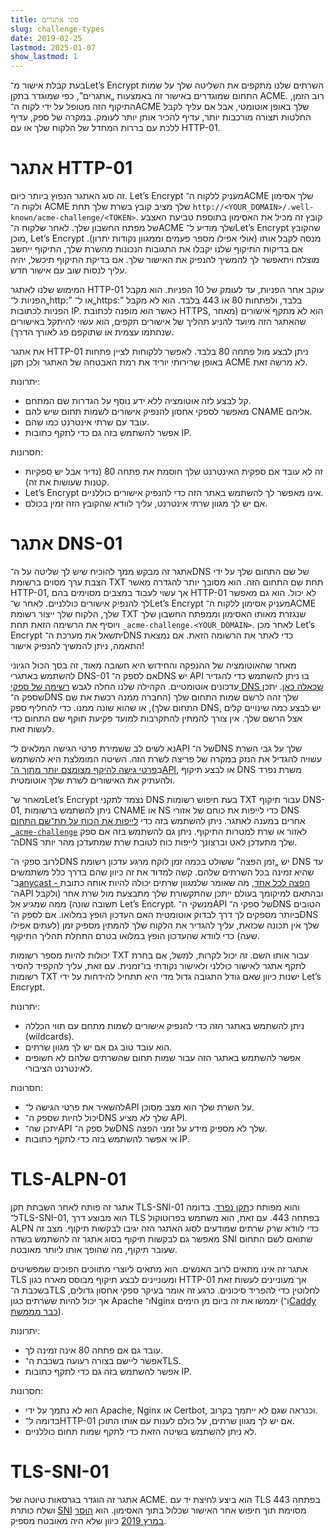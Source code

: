 ```yaml
---
title: סוגי אתגרים
slug: challenge-types
date: 2019-02-25
lastmod: 2025-01-07
show_lastmod: 1
---
```



בעת קבלת אישור מ־Let’s Encrypt השרתים שלנו מתקפים את השליטה שלך על שמות התחום שמוגדרים באישור זה באמצעות „אתגרים”, כפי שמוגדר בתקן ACME. רוב הזמן, התיקוף הזה מטופל על ידי לקוח ה־ACME שלך באופן אוטומטי, אבל אם עליך לקבל החלטות תצורה מורכבות יותר, עדיף להכיר אותן יותר לעומק. במקרה של ספק, עדיף ללכת עם בררות המחדל של הלקוח שלך או עם HTTP-01.

# אתגר HTTP-01

זה סוג האתגר הנפוץ ביותר כיום. Let’s Encrypt מעניק ללקוח ה־ACME שלך אסימון ולקוח ה־ ACME שלך מציב קובץ בשרת שלך תחת `http://<YOUR_DOMAIN>/.well-known/acme-challenge/<TOKEN>‎`. קובץ זה מכיל את האסימון בתוספת טביעת האצבע של מפתח החשבון שלך. לאחר שלקוח ה־ACME שלך מודיע ל־Let’s Encrypt שהקובץ מוכן, Let’s Encrypt מנסה לקבל אותו (אולי אפילו מספר פעמים וממגוון נקודות יתרון). אם בדיקות התיקוף שלנו יקבלו את התגובות הנכונות מהשרת שלך, התיקוף ייחשב מוצלח ויתאפשר לך להמשיך להנפיק את האישור שלך. אם בדיקת התיקוף תיכשל, יהיה עליך לנסות שוב עם אישור חדש.

המימוש שלנו לאתגר HTTP-01 עוקב אחר הפניות, עד לעומק של 10 הפניות. הוא מקבל הפניות ל־„http:‎” או ל־„https:‎” בלבד, ולפתחות 80 או 443 בלבד. הוא לא מקבל הפניות לכתובות IP. כאשר הוא מופנה לכתובת HTTPS, הוא לא מתקף אישורים (מאחר שהאתגר הזה מיועד להניע תהליך של אישורים תקפים, הוא עשוי להיתקל באישורים שנחתמו עצמית או שתוקפם פג לאורך הדרך).

את אתגר HTTP-01 ניתן לבצע מול פתחה 80 בלבד. לאפשר ללקוחות לציין פתחות באופן שרירותי יוריד את רמת האבטחה של האתגר ולכן תקן ACME לא מרשה זאת.

יתרונות:

- קל לבצע לזה אוטומציה ללא ידע נוסף על הגדרות שם המתחם.
- מאפשר לספקי אחסון להנפיק אישורים לשמות תחום שיש להם CNAME אליהם.
- עובד עם שרתי אינטרנט כמו שהם.
- אפשר להשתמש בזה גם כדי לתקף כתובות IP.

חסרונות:

- זה לא עובד אם ספקית האינטרנט שלך חוסמת את פתחה 80 (נדיר אבל יש ספקיות קטנות שעושות את זה).
- Let’s Encrypt אינו מאפשר לך להשתמש באתר הזה כדי להנפיק אישורים כוללניים.
- אם יש לך מגוון שרתי אינטרנט, עליך לוודא שהקובץ הזה זמין בכולם.

# אתגר DNS-01

אתגר זה מבקש ממך להוכיח שיש לך שליטה על ה־DNS של שם התחום שלך על ידי הצבת ערך מסוים ברשומת TXT תחת שם התחום הזה. הוא מסובך יותר להגדרה מאשר HTTP-01, אך עשוי לעבוד במצבים מסוימים בהם HTTP-01 לא יכול. הוא גם מאפשר לך להנפיק אישורים כוללניים. לאחר ש־Let’s Encrypt מעניק אסימון ללקוח ה־ACME שלך, הלקוח שלך ייצור רשומת TXT שנגזרת מאותו האסימון וממפתח החשבון שלך ויוסיף את הרשימה הזאת תחת `‎_acme-challenge.<YOUR_DOMAIN>‎`. לאחר מכן Let’s Encrypt יתשאל את מערכת ה־DNS כדי לאתר את הרשומה הזאת. אם נמצאת התאמה, ניתן להמשיך להנפיק אישור!

מאחר שהאוטומציה של ההנפקה והחידוש היא חשובה מאוד, זה בסך הכול הגיוני להשתמש באתגרי DNS-01 אם לספק ה־DNS יש API בו ניתן להשתמש כדי להגדיר עדכונים אוטומטיים. הקהילה שלנו החלה לגבש [רשימה של ספקי DNS שכאלה כאן][dns-api-providers]. יתכן שספק ה־DNS שלך זהה לרשם שמות התחום שלך (החברה ממנה רכשת את שם התחום שלך), או שהוא שונה ממנו. כדי להחליף ספק DNS, יש לבצע כמה שינויים קלים אצל הרשם שלך. אין צורך להמתין להתקרבות למועד פקיעת תוקף שם התחום כדי לעשות זאת.

נא לשים לב ששמירת פרטי הגישה המלאים ל־API של ה־DNS שלך על גבי השרת עשויה להגדיל את הנזק במקרה של פריצה לשרת הזה. השיטה המומלצת היא להשתמש ב[פרטי גישה להיקף מצומצם יותר מתוך ה־API][securing-dns-credentials], או לבצע תיקוף DNS משרת נפרד ולהעתיק את האישורים לשרת שלך אוטומטית.

מאחר ש־Let’s Encrypt נצמד לתקני DNS בעת חיפוש רשומות TXT עבור תיקוף DNS-01, ניתן להשתמש ברשומות CNAME או NS כדי לייפות את כוחם של אזורי DNS אחרים במענה לאתגר. ניתן להשתמש בזה כדי [לייפות את הכוח על תת־שם התחום `‎_acme-challenge`][securing-dns-credentials] לאזור או שרת למטרות התיקוף. ניתן גם להשתמש בזה אם ספק ה־DNS שלך מתעדכן לאט וברצונך לייפות כוח לטובת שרת שמתעדכן מהר יותר.

לרוב ספקי ה־DNS יש „זמן הפצה” ששולט בכמה זמן לוקח מרגע עדכון רשומת DNS עד שהיא זמינה בכל השרתים שלהם. קשה למדוד את זה כיוון שהם בדרך כלל משתמשים ב־[anycast - הפצה לכל אחד][], מה שאומר שלמגוון שרתים יכולה להיות אותה כתובת ה־API ובהתאם למיקומך בעולם ייתכן שהתקשורת שלך מתבצעת מול שרת אחר (ולקבל תשובה שונה) ממה שמגיע אל Let’s Encrypt. מנשקי ה־API של ספקי ה־DNS הטובים ביותר מספקים לך דרך לבדוק אוטומטית האם העדכון הופץ במלואו. אם לספק ה־DNS שלך אין תכונה שכזאת, עליך להגדיר את הלקוח שלך להמתין מספיק זמן (לעתים אפילו שעה) כדי לוודא שהעדכון הופץ במלואו בטרם התחלת תהליך התיקוף.

יכולות להיות מספר רשומות TXT עבור אותו השם. זה יכול לקרות, למשל, אם בחרת לתקף אתגר לאישור כוללני ולאישור נקודתי בו־זמנית. עם זאת, עליך להקפיד להסיר רשומות TXT ישנות כיוון שאם גודל התגובה גדול מדי היא תתחיל להידחות על ידי Let’s Encrypt.

יתרונות:

- ניתן להשתמש באתגר הזה כדי להנפיק אישורים לשמות מתחם עם תווי הכללה (wildcards).
- הוא עובד טוב גם אם יש לך מגוון שרתים.
- אפשר להשתמש באתגר הזה עבור שמות תחום שהשרתים שלהם לא חשופים לאינטרנט הציבורי.

חסרונות:

- להשאיר את פרטי הגישה ל־API על השרת שלך הוא מצב מסוכן.
- יכול להיות שספק ה־DNS שלך לא מציע API.
- יתכן שה־API של ספק ה־DNS שלך לא מספיק מידע על זמני הפצה.
- אי אפשר להשתמש בזה כדי לתקף כתובות IP.

# TLS-ALPN-01

אתגר זה פותח לאחר השבתת תקן TLS-SNI-01 והוא מפותח כ[תקן נפרד][tls-alpn]. בדומה ל־TLS-SNI-01, הוא מבוצע דרך TLS בפתחה 443. עם זאת, הוא משתמש בפרוטוקול ALPN כדי לוודא שרק שרתים שמודעים לסוג האתגר הזה יגיבו לבקשות תיקוף. מצב זה מאפשר גם לבקשות תיקוף בסוג אתגר זה להשתמש בשדה SNI שתואם לשם התחום שעובר תיקוף, מה שהופך אותו ליותר מאובטח.

אתגר זה אינו מתאים לרוב האנשים. הוא מתאים ליוצרי מתווכים הפוכים שמפשיטים TLS ומעוניינים לבצע תיקוף מבוסס מארח כגון HTTP-01 אך מעוניינים לעשות זאת בשכבת ה־TLS לחלוטין כדי להפריד סיכונים. כרגע זה אומר בעיקר ספקי אחסון גדולים, אך יכול להיות ששרתים כגון Apache ו־Nginx יממשו את זה ביום מן הימים (ו־[Caddy כבר מממשת][caddy-tls-alpn]).

יתרונות:

- עובד גם אם פתחה 80 אינה זמינה לך.
- אפשר ליישם בצורה רעועה בשכבת ה־TLS.
- אפשר להשתמש בזה גם כדי לתקף כתובות IP.

חסרונות:

- הוא לא נתמך על ידי Apache,‏ Nginx או Certbot, וכנראה שגם לא ייתמך בקרוב.
- בדומה ל־HTTP-01 אם יש לך מגוון שרתים, על כולם לענות עם אותו התוכן.
- לא ניתן להשתמש בשיטה הזאת כדי לתקף שמות תחום כוללניים.

# TLS-SNI-01

אתגר זה הוגדר בגרסאות טיוטה של ACME. הוא ביצע לחיצת יד עם TLS בפתחה 443 ושלח כותרת [SNI][] מסוימת תוך חיפוש אחר האישור שכלול בתוך האסימון. הוא [הוסר במרץ 2019][tls-sni-disablement] כיוון שלא היה מאובטח מספיק.

[dns-api-providers]: https://community.letsencrypt.org/t/dns-providers-who-easily-integrate-with-lets-encrypt-dns-validation/86438
[securing-dns-credentials]: https://www.eff.org/deeplinks/2018/02/technical-deep-dive-securing-automation-acme-dns-challenge-validation
[securing-dns-credentials]: https://www.eff.org/deeplinks/2018/02/technical-deep-dive-securing-automation-acme-dns-challenge-validation
[anycast - הפצה לכל אחד]: https://en.wikipedia.org/wiki/Anycast
[SNI]: https://en.wikipedia.org/wiki/Server_Name_Indication
[tls-sni-disablement]: https://community.letsencrypt.org/t/march-13-2019-end-of-life-for-all-tls-sni-01-validation-support/74209
[tls-alpn]: https://tools.ietf.org/html/rfc8737
[caddy-tls-alpn]: https://caddy.community/t/caddy-supports-the-acme-tls-alpn-challenge/4860
